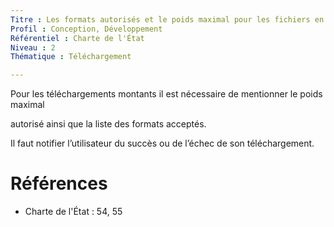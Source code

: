 ```yaml
---
Titre : Les formats autorisés et le poids maximal pour les fichiers en upload sont indiqués. L'utilisateur est informé du résultat après upload d'un document.
Profil : Conception, Développement
Référentiel : Charte de l'État
Niveau : 2
Thématique : Téléchargement

---
```

Pour les téléchargements montants il est nécessaire de mentionner le poids maximal

autorisé ainsi que la liste des formats acceptés.

Il faut notifier l’utilisateur du succès ou de l’échec de son téléchargement.

# Références

*   Charte de l'État : 54, 55